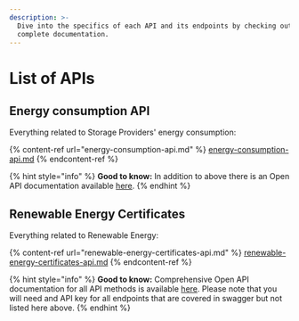 ```yaml
---
description: >-
  Dive into the specifics of each API and its endpoints by checking out our
  complete documentation.
---
```


# List of APIs

## Energy consumption API

Everything related to Storage Providers' energy consumption:

{% content-ref url="energy-consumption-api.md" %}
[energy-consumption-api.md](energy-consumption-api.md)
{% endcontent-ref %}

{% hint style="info" %}
**Good to know:** In addition to above there is an Open API documentation available [here](https://api.filecoin.energy/docs/).
{% endhint %}

## Renewable Energy Certificates

Everything related to Renewable Energy:

{% content-ref url="renewable-energy-certificates-api.md" %}
[renewable-energy-certificates-api.md](renewable-energy-certificates-api.md)
{% endcontent-ref %}

{% hint style="info" %}
**Good to know:** Comprehensive Open API documentation for all API methods is available [here](https://proofs-api.zerolabs.green/swagger/). Please note that you will need and API key for all endpoints that are covered in swagger but not listed here above.
{% endhint %}
